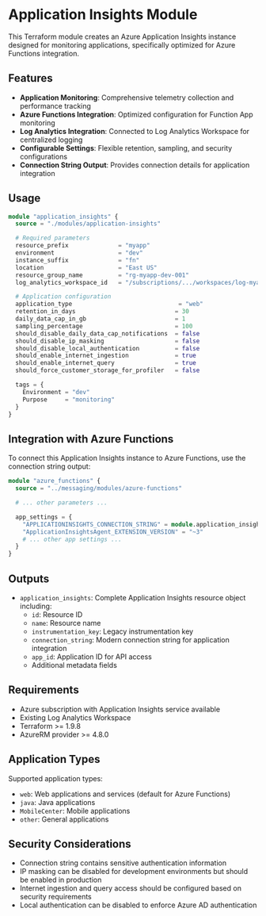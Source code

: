 # Application Insights Module

This Terraform module creates an Azure Application Insights instance designed for monitoring applications, specifically optimized for Azure Functions integration.

## Features

- **Application Monitoring**: Comprehensive telemetry collection and performance tracking
- **Azure Functions Integration**: Optimized configuration for Function App monitoring
- **Log Analytics Integration**: Connected to Log Analytics Workspace for centralized logging
- **Configurable Settings**: Flexible retention, sampling, and security configurations
- **Connection String Output**: Provides connection details for application integration

## Usage

```terraform
module "application_insights" {
  source = "./modules/application-insights"

  # Required parameters
  resource_prefix              = "myapp"
  environment                  = "dev"
  instance_suffix              = "fn"
  location                     = "East US"
  resource_group_name          = "rg-myapp-dev-001"
  log_analytics_workspace_id   = "/subscriptions/.../workspaces/log-myapp-dev-001"

  # Application configuration
  application_type                              = "web"
  retention_in_days                            = 30
  daily_data_cap_in_gb                         = 1
  sampling_percentage                          = 100
  should_disable_daily_data_cap_notifications  = false
  should_disable_ip_masking                    = false
  should_disable_local_authentication          = false
  should_enable_internet_ingestion             = true
  should_enable_internet_query                 = true
  should_force_customer_storage_for_profiler   = false

  tags = {
    Environment = "dev"
    Purpose     = "monitoring"
  }
}
```

## Integration with Azure Functions

To connect this Application Insights instance to Azure Functions, use the connection string output:

```terraform
module "azure_functions" {
  source = "../messaging/modules/azure-functions"

  # ... other parameters ...

  app_settings = {
    "APPLICATIONINSIGHTS_CONNECTION_STRING" = module.application_insights.application_insights.connection_string
    "ApplicationInsightsAgent_EXTENSION_VERSION" = "~3"
    # ... other app settings ...
  }
}
```

## Outputs

- `application_insights`: Complete Application Insights resource object including:
  - `id`: Resource ID
  - `name`: Resource name
  - `instrumentation_key`: Legacy instrumentation key
  - `connection_string`: Modern connection string for application integration
  - `app_id`: Application ID for API access
  - Additional metadata fields

## Requirements

- Azure subscription with Application Insights service available
- Existing Log Analytics Workspace
- Terraform >= 1.9.8
- AzureRM provider >= 4.8.0

## Application Types

Supported application types:

- `web`: Web applications and services (default for Azure Functions)
- `java`: Java applications
- `MobileCenter`: Mobile applications
- `other`: General applications

## Security Considerations

- Connection string contains sensitive authentication information
- IP masking can be disabled for development environments but should be enabled in production
- Internet ingestion and query access should be configured based on security requirements
- Local authentication can be disabled to enforce Azure AD authentication
